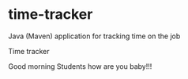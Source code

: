 # time-tracker
Java (Maven) application for tracking time on the job

Time tracker

Good morning Students  how are you baby!!!
